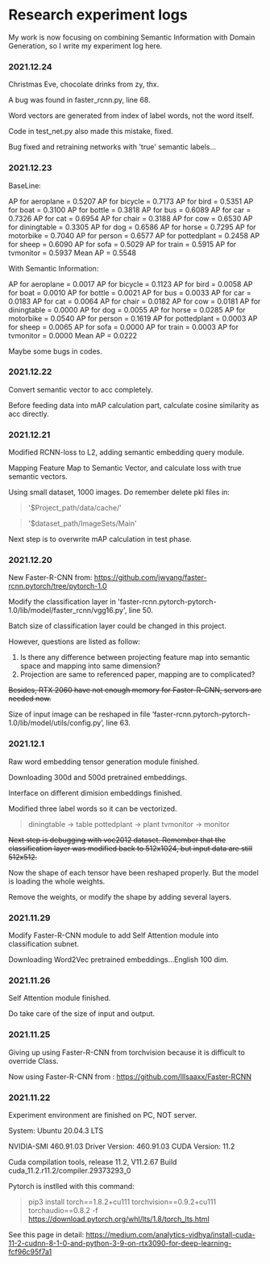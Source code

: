 # Research experiment logs

My work is now focusing on combining Semantic Information with Domain Generation, so I write my experiment log here. 

### 2021.12.24

Christmas Eve, chocolate drinks from zy, thx.

A bug was found in faster_rcnn.py, line 68.

Word vectors are generated from index of label words, not the word itself.

Code in test_net.py also made this mistake, fixed.

Bug fixed and retraining networks with 'true' semantic labels...

### 2021.12.23

BaseLine:

AP for aeroplane = 0.5207
AP for bicycle = 0.7173
AP for bird = 0.5351
AP for boat = 0.3100
AP for bottle = 0.3818
AP for bus = 0.6089
AP for car = 0.7326
AP for cat = 0.6954
AP for chair = 0.3188
AP for cow = 0.6530
AP for diningtable = 0.3305
AP for dog = 0.6586
AP for horse = 0.7295
AP for motorbike = 0.7040
AP for person = 0.6577
AP for pottedplant = 0.2458
AP for sheep = 0.6090
AP for sofa = 0.5029
AP for train = 0.5915
AP for tvmonitor = 0.5937
Mean AP = 0.5548

With Semantic Information:

AP for aeroplane = 0.0017
AP for bicycle = 0.1123
AP for bird = 0.0058
AP for boat = 0.0010
AP for bottle = 0.0021
AP for bus = 0.0033
AP for car = 0.0183
AP for cat = 0.0064
AP for chair = 0.0182
AP for cow = 0.0181
AP for diningtable = 0.0000
AP for dog = 0.0055
AP for horse = 0.0285
AP for motorbike = 0.0540
AP for person = 0.1619
AP for pottedplant = 0.0003
AP for sheep = 0.0065
AP for sofa = 0.0000
AP for train = 0.0003
AP for tvmonitor = 0.0000
Mean AP = 0.0222

Maybe some bugs in codes.

### 2021.12.22

Convert semantic vector to acc completely.

Before feeding data into mAP calculation part, calculate cosine similarity as acc directly.

### 2021.12.21

Modified RCNN-loss to L2, adding semantic embedding query module.

Mapping Feature Map to Semantic Vector, and calculate loss with true semantic vectors.

Using small dataset, 1000 images. Do remember delete pkl files in:

>'$Project_path/data/cache/'

>'$dataset_path/ImageSets/Main'

Next step is to overwrite mAP calculation in test phase.

### 2021.12.20

New Faster-R-CNN from: https://github.com/jwyang/faster-rcnn.pytorch/tree/pytorch-1.0

Modify the classification layer in 'faster-rcnn.pytorch-pytorch-1.0/lib/model/faster_rcnn/vgg16.py', line 50.

Batch size of classification layer could be changed in this project.

However, questions are listed as follow:

1. Is there any difference between projecting feature map into semantic space and mapping into same dimension?
2. Projection are same to referenced paper, mapping are to complicated?

~~Besides, RTX 2060 have not enough memory for Faster-R-CNN, servers are needed now.~~

Size of input image can be reshaped in file ‘faster-rcnn.pytorch-pytorch-1.0/lib/model/utils/config.py’, line 63.


### 2021.12.1

Raw word embedding tensor generation module finished.

Downloading 300d and 500d pretrained embeddings.

Interface on different dimision embeddings finished.

Modified three label words so it can be vectorized.

>diningtable -> table
>pottedplant -> plant
>tvmonitor -> monitor

~~Next step is debugging with voc2012 dataset. Remember that the classification layer was modified back to 512x1024, but input data are still 512x512.~~

Now the shape of each tensor have been reshaped properly. But the model is loading the whole weights.

Remove the weights, or modify the shape by adding several layers.


### 2021.11.29

Modify Faster-R-CNN module to add Self Attention module into classification subnet.

Downloading Word2Vec pretrained embeddings...English 100 dim.

### 2021.11.26

Self Attention module finished.

Do take care of the size of input and output.


### 2021.11.25

Giving up using Faster-R-CNN from torchvision because it is difficult to override Class.

Now using Faster-R-CNN from : https://github.com/lllsaaxx/Faster-RCNN

### 2021.11.22

Experiment environment are finished on PC, NOT server.

System: Ubuntu 20.04.3 LTS

NVIDIA-SMI 460.91.03    Driver Version: 460.91.03    CUDA Version: 11.2

Cuda compilation tools, release 11.2, V11.2.67   Build cuda_11.2.r11.2/compiler.29373293_0

Pytorch is instlled with this command:
>pip3 install torch==1.8.2+cu111 torchvision==0.9.2+cu111 torchaudio==0.8.2 -f https://download.pytorch.org/whl/lts/1.8/torch_lts.html

See this page in detail: https://medium.com/analytics-vidhya/install-cuda-11-2-cudnn-8-1-0-and-python-3-9-on-rtx3090-for-deep-learning-fcf96c95f7a1
